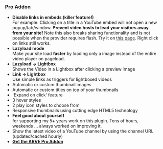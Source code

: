 
### [Pro Addon](https://nextgenthemes.com/plugins/arve-pro/) ###

*   **Disable links in embeds (killer feature!)**<br>
    For example: Clicking on a title in a YouTube embed will not open a new popup/tab/window. **Prevent video hosts to lead your visitors away from your site!** Note this also breaks sharing functionality and is not possible when the provider requires flash. Try it on [this page](https://nextgenthemes.com/plugins/arve-pro/). Right click on links still works.
*   **Lazyload mode**<br>
    Make your site load **faster** by loading only a image instead of the entire video player on pageload.  
*   **Lazyload -> Lightbox**<br>
    Shows the Video in a Lightbox after clicking a preview image
*   **Link -> Lightbox**<br>
    Use simple links as triggers for lightboxed videos
*   Automatic or custom thumbnail images
*   Automatic or custom titles on top of your thumbnails
*   'Expand on click' feature
*   3 hover styles
*   2 play icon styles to choose from
*   Responsive thumbnails using cutting edge HTML5 technology
*   **Feel good about yourself**<br>
    for supporting my 5+ years work on this plugin. Tons of hours, weekends … always worked on improving it.
*   Show the latest video of a YouTube channel by using the channel URL (updated/cached hourly)
*   **[Get the ARVE Pro Addon](https://nextgenthemes.com/plugins/arve-pro/)**

